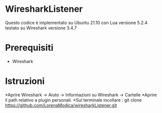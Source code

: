 # WiresharkListener
Questo codice è implementato su Ubuntu 21.10 con Lua versione 5.2.4 testato su Wireshark versione 3.4.7 

# Prerequisiti

* Wireshark

# Istruzioni

*Aprire Wireshark -> Aiuto -> Informazioni su Wireshark -> Cartelle
*Aprire il path relativo a plugin personali.
*Sul terminale incollare : git clone https://github.com/LorenaModica/wiresharkListener.git 
